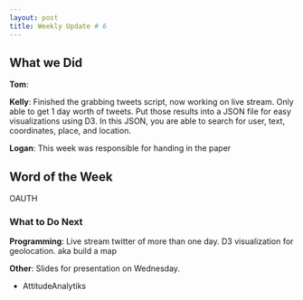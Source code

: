 ```yaml
---
layout: post
title: Weekly Update # 6
---
```




## What we Did

**Tom**:  

**Kelly**:  Finished the grabbing tweets script, now working on live stream. Only able to get 1 day worth of tweets. 
			Put those results into a JSON file for easy visualizations using D3. In this JSON, you are able to search for
			user, text, coordinates, place, and location. 

**Logan**:  This week was responsible for handing in the paper

## Word of the Week
 
OAUTH 


### What to Do Next

**Programming**:  Live stream twitter of more than one day. D3 visualization for geolocation. aka build a map 


**Other**:  Slides for presentation on Wednesday. 



 
 - AttitudeAnalytiks
